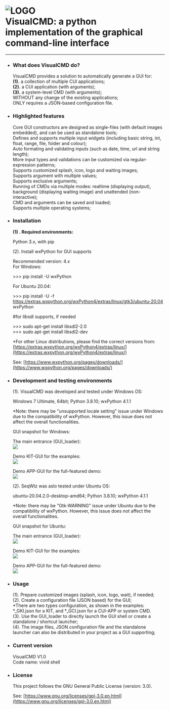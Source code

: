 ![LOGO](resources/images/logo.png)  
VisualCMD: a python implementation of the graphical command-line interface
===============================================================================================================

* * *

*   ### What does VisualCMD do?
    
    VisualCMD provides a solution to automatically generate a GUI for:  
    **(1).** a collection of multiple CUI applications;  
    **(2).** a CUI application (with arguments);  
    **(3).** a system-level CMD (with arguments);  
    WITHOUT any change of the existing applications;  
    ONLY requires a JSON-based configuration file.
*   ### Highlighted features
    
    Core GUI constructors are designed as single-files (with default images embedded), and can be used as standalone tools;  
    Defines and supports multiple input widgets (including basic string, int, float, range, file, folder and colour);  
    Auto formating and validating inputs (such as date, time, url and string length);  
    More input types and validations can be customized via regular-expression patterns;  
    Supports customized splash, icon, logo and waiting images;  
    Supports argument with multiple values;  
    Supports exclusive arguments;  
    Running of CMDs via multiple modes: realtime (displaying output), background (displaying waiting image) and unattended (non-interactive);  
    CMD and arguments can be saved and loaded;  
    Supports multiple operating systems;  
    
*   ### Installation
    
    **(1) . Required environments:**
    
    Python 3.x, with pip
    
    (2). Install wxPython for GUI supports
    
    Recommended version: 4.x  
    For Windows:
    
    \>>> pip install -U wxPython
    
    For Ubuntu 20.04:
    
    \>>> pip install -U -f https://extras.wxpython.org/wxPython4/extras/linux/gtk3/ubuntu-20.04 wxPython
    
    #for libsdl supports, if needed
    
    \>>> sudo apt-get install libsdl2-2.0  
    \>>> sudo apt-get install libsdl2-dev
    
    \*For other Linux distributions, please find the correct versions from: [https://extras.wxpython.org/wxPython4/extras/linux/](https://extras.wxpython.org/wxPython4/extras/linux/)
    
    See: [https://www.wxpython.org/pages/downloads/](https://www.wxpython.org/pages/downloads/)
    
*   ### Development and testing environments
    
    (1). VisualCMD was developed and tested under Windows OS:
    
    Windows 7 Ultimate, 64bit; Python 3.8.10; wxPython 4.1.1
    
    \*Note: there may be "unsupported locale setting" issue under Windows due to the compatibility of wxPython. However, this issue does not affect the overall functionalities.
    
    GUI snapshot for Windows:
    
    The main entrance (GUI\_loader):  
    ![](resources/snapshots/windows/w1.png)
    
    Demo KIT-GUI for the examples:  
    ![](resources/snapshots/windows/w2.png)
    
    Demo APP-GUI for the full-featured demo:  
    ![](resources/snapshots/windows/w3.png)
    
    (2). SeqWIz was aslo tested under Ubuntu OS:
    
    ubuntu-20.04.2.0-desktop-amd64; Python 3.8.10; wxPython 4.1.1
    
    \*Note: there may be "Gtk-WARNING" issue under Ubuntu due to the compatibility of wxPython. However, this issue does not affect the overall functionalities.
    
    GUI snapshot for Ubuntu:
    
    The main entrance (GUI\_loader):  
    ![](resources/snapshots/ubuntu/u1.png)
    
    Demo KIT-GUI for the examples:  
    ![](resources/snapshots/ubuntu/u2.png)
    
    Demo APP-GUI for the full-featured demo:  
    ![](resources/snapshots/ubuntu/u3.png)
    
*   ### Usage
    
    (1). Prepare customized images (splash, icon, logo, wait), if needed;  
    (2). Create a configuration file (JSON based) for the GUI;  
    \*There are two types configuration, as shown in the examples: \*\_GKI.json for a KIT, and \*\_GCI.json for a CUI-APP or system CMD.  
    (3). Use the GUI\_loader to directly launch the GUI shell or create a standalone / shortcut launcher;  
    (4). The image files, JSON configuration file and the standalone launcher can also be distributed in your project as a GUI supporting;
*   ### Current version
    
    VisualCMD V1.0  
    Code name: vivid shell
*   ### License
    
    This project follows the GNU General Public License (version: 3.0).
    
    See: [https://www.gnu.org/licenses/gpl-3.0.en.html](https://www.gnu.org/licenses/gpl-3.0.en.html)